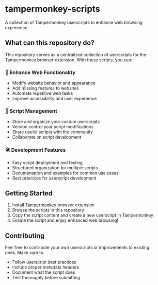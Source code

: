# tampermonkey-scripts

A collection of Tampermonkey userscripts to enhance web browsing experience.

## What can this repository do?

This repository serves as a centralized collection of userscripts for the Tampermonkey browser extension. With these scripts, you can:

### 🚀 **Enhance Web Functionality**
- Modify website behavior and appearance
- Add missing features to websites
- Automate repetitive web tasks
- Improve accessibility and user experience

### 📝 **Script Management**
- Store and organize your custom userscripts
- Version control your script modifications
- Share useful scripts with the community
- Collaborate on script development

### 🛠️ **Development Features**
- Easy script deployment and testing
- Structured organization for multiple scripts
- Documentation and examples for common use cases
- Best practices for userscript development

## Getting Started

1. Install [Tampermonkey](https://www.tampermonkey.net/) browser extension
2. Browse the scripts in this repository
3. Copy the script content and create a new userscript in Tampermonkey
4. Enable the script and enjoy enhanced web browsing!

## Contributing

Feel free to contribute your own userscripts or improvements to existing ones. Make sure to:
- Follow userscript best practices
- Include proper metadata headers
- Document what the script does
- Test thoroughly before submitting